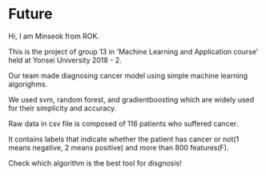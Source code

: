 # Future

Hi, I am Minseok from ROK.

This is the project of group 13 in 'Machine Learning and Application course' held at Yonsei University 2018 - 2.

Our team made diagnosing cancer model using simple machine learning algorighms.

We used svm, random forest, and gradientboosting which are widely used for their simplicity and accuracy.

Raw data in csv file is composed of 116 patients who suffered cancer.

It contains labels that indicate whether the patient has cancer or not(1 means negative, 2 means positive) and more than 800 features(F).

Check which algorithm is the best tool for disgnosis!
